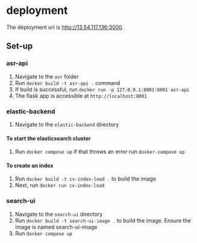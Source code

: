 # deployment

The deployment url is http://13.54.117.136:3000. 

## Set-up

### asr-api
1) Navigate to the `asr` folder
2) Run `docker build -t asr-api .` command
3) If build is successful, run `docker run -p 127.0.0.1:8001:8001 asr-api`
4) The flask app is accessible at `http://localhost:8001`

### elastic-backend
1) Navigate to the `elastic-backend` directory
#### To start the elasticsearch cluster
1) Run `docker compose up` if that throws an error run `docker-compose up`
#### To create an index
1) Run `docker build -t cv-index-load .` to build the image
2) Next, run `docker run cv-index-load`


### search-ui
1) Navigate to the `search-ui` directory
2) Run `docker build -t search-ui-image .` to build the image. Ensure the image is named search-ui-image
3) Run `docker compose up`
